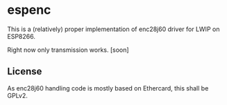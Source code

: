 espenc
======

This is a (relatively) proper implementation of enc28j60 driver for LWIP on
ESP8266.

Right now only transmission works. [soon]

License
-------

As enc28j60 handling code is mostly based on Ethercard, this shall be GPLv2.
